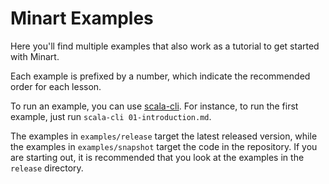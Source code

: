 # Minart Examples

Here you'll find multiple examples that also work as a tutorial to get started with Minart.

Each example is prefixed by a number, which indicate the recommended order for each lesson.

To run an example, you can use [scala-cli](https://scala-cli.virtuslab.org/).
For instance, to run the first example, just run `scala-cli 01-introduction.md`.

The examples in `examples/release` target the latest released version, while the examples in `examples/snapshot` target
the code in the repository. If you are starting out, it is recommended that you look at the examples in the `release`
directory.
